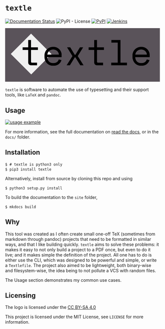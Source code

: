 # `textle`
[![Documentation Status](https://readthedocs.org/projects/textle/badge/?version=latest)](https://textle.readthedocs.io/en/latest/?badge=latest) ![PyPI - License](https://img.shields.io/pypi/l/textle.svg) [![PyPI](https://img.shields.io/pypi/v/textle.svg?color=orange)](https://pypi.org/project/textle/) [![Jenkins](https://img.shields.io/jenkins/s/https/jenkins.mm12.xyz/jenkins/job/textle/job/master.svg)](https://jenkins.mm12.xyz/jenkins/job/textle/master)

![logo](docs/img/logo.png)

`textle` is software to automate the use of typesetting and their support tools, like `LaTeX` and `pandoc`.

## Usage

[![usage example](https://asciinema.org/a/opmSpftGOmDFBJGWHhYvXu2BT.svg)](https://asciinema.org/a/opmSpftGOmDFBJGWHhYvXu2BT)

For more information, see the full documentation on [read the docs](https://textle.readthedocs.io), or in the `docs/` folder.

## Installation

```
$ # textle is python3 only
$ pip3 install textle
```

Alternatively, install from source by cloning this repo and using

```
$ python3 setup.py install
```

To build the documentation to the `site` folder, 

```
$ mkdocs build
```

## Why

This tool was created as I often create small one-off TeX (sometimes from markdown through pandoc) projects that need to be formatted in similar ways, and that I like building quickly.
`textle` aims to solve these problems: it makes it easy to not only build a project to a PDF once, but even to do it live; and it makes simple the definition of the project. All one has to 
do is either use the CLI, which was designed to be powerful and simple, or write a `Textlefile`. The project also aimed to be lightweight, both binary-wise and filesystem-wise, the idea being to 
not pollute a VCS with random files.

The Usage section demonstrates my common use cases.

## Licensing

The logo is licensed under the [CC BY-SA 4.0](https://creativecommons.org/licenses/by-sa/4.0/)

This project is licensed under the MIT License, see `LICENSE` for more information.
